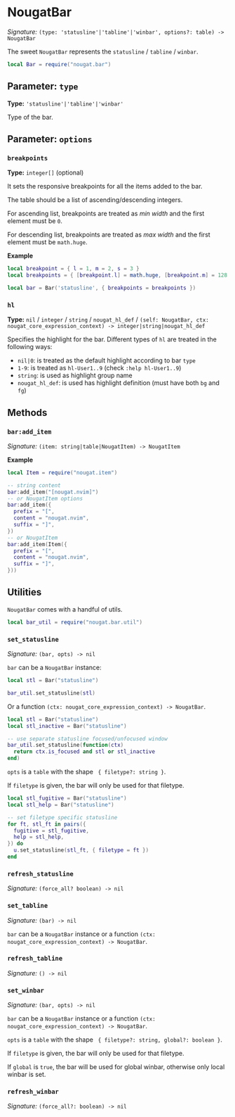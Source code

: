 # NougatBar

_Signature:_ `(type: 'statusline'|'tabline'|'winbar', options?: table) -> NougatBar`

The sweet `NougatBar` represents the `statusline` / `tabline` / `winbar`.

```lua
local Bar = require("nougat.bar")
```

## Parameter: `type`

**Type:** `'statusline'|'tabline'|'winbar'`

Type of the bar.

## Parameter: `options`

### `breakpoints`

**Type:** `integer[]` (optional)

It sets the responsive breakpoints for all the items added to the bar.

The table should be a list of ascending/descending integers.

For ascending list, breakpoints are treated as _min width_ and
the first element must be `0`.

For descending list, breakpoints are treated as _max width_ and
the first element must be `math.huge`.

**Example**

```lua
local breakpoint = { l = 1, m = 2, s = 3 }
local breakpoints = { [breakpoint.l] = math.huge, [breakpoint.m] = 128, [breakpoint.s] = 80 }

local bar = Bar('statusline', { breakpoints = breakpoints })
```

### `hl`

**Type:** `nil` / `integer` / `string` / `nougat_hl_def` / `(self: NougatBar, ctx: nougat_core_expression_context) -> integer|string|nougat_hl_def`

Specifies the highlight for the bar. Different types of `hl` are treated in the following ways:

- `nil|0`: is treated as the default highlight according to bar `type` 
- `1-9`: is treated as `hl-User1..9` (check `:help hl-User1..9`)
- `string`: is used as highlight group name
- `nougat_hl_def`: is used has highlight definition (must have both `bg` and `fg`)

## Methods

### `bar:add_item`

_Signature:_ `(item: string|table|NougatItem) -> NougatItem`

**Example**

```lua
local Item = require("nougat.item")

-- string content
bar:add_item("[nougat.nvim]")
-- or NougatItem options
bar:add_item({
  prefix = "[",
  content = "nougat.nvim",
  suffix = "]",
})
-- or NougatItem
bar:add_item(Item({
  prefix = "[",
  content = "nougat.nvim",
  suffix = "]",
}))
```

## Utilities

`NougatBar` comes with a handful of utils.

```lua
local bar_util = require("nougat.bar.util")
```

### `set_statusline`

_Signature:_ `(bar, opts) -> nil`

`bar` can be a `NougatBar` instance:

```lua
local stl = Bar("statusline")

bar_util.set_statusline(stl)
```

Or a function `(ctx: nougat_core_expression_context) -> NougatBar`.

```lua
local stl = Bar("statusline")
local stl_inactive = Bar("statusline")

-- use separate statusline focused/unfocused window
bar_util.set_statusline(function(ctx)
  return ctx.is_focused and stl or stl_inactive
end)
```

`opts` is a `table` with the shape ` { filetype?: string }`.

If `filetype` is given, the bar will only be used for that filetype.

```lua
local stl_fugitive = Bar("statusline")
local stl_help = Bar("statusline")

-- set filetype specific statusline
for ft, stl_ft in pairs({
  fugitive = stl_fugitive,
  help = stl_help,
}) do
  u.set_statusline(stl_ft, { filetype = ft })
end
```

### `refresh_statusline`

_Signature:_ `(force_all? boolean) -> nil`

### `set_tabline`

_Signature:_ `(bar) -> nil`

`bar` can be a `NougatBar` instance or a function `(ctx: nougat_core_expression_context) -> NougatBar`.

### `refresh_tabline`

_Signature:_ `() -> nil`

### `set_winbar`

_Signature:_ `(bar, opts) -> nil`

`bar` can be a `NougatBar` instance or a function `(ctx: nougat_core_expression_context) -> NougatBar`.

`opts` is a `table` with the shape ` { filetype?: string, global?: boolean }`.

If `filetype` is given, the bar will only be used for that filetype.

If `global` is `true`, the bar will be used for global winbar, otherwise only local winbar is set.

### `refresh_winbar`

_Signature:_ `(force_all?: boolean) -> nil`

